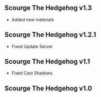 ## Scourge The Hedgehog v1.3
- Added new materials

## Scourge The Hedgehog v1.2.1
- Fixed Update Server

## Scourge The Hedgehog v1.1
- Fixed Cast Shadows

## Scourge The Hedgehog v1.0
